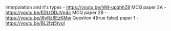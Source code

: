 Interpolation and it's types -
https://youtu.be/hNt-upqhhZ8
MCQ paper 2A - https://youtu.be/EDLtODJVn4c
MCQ paper 2B - https://youtu.be/i8yRz8EzKMw
Question 4(true false) paper 1 - https://youtu.be/BL2fzj5tyuI

